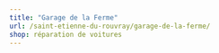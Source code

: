 ```yaml
---
title: "Garage de la Ferme"
url: /saint-etienne-du-rouvray/garage-de-la-ferme/
shop: réparation de voitures
---
```

